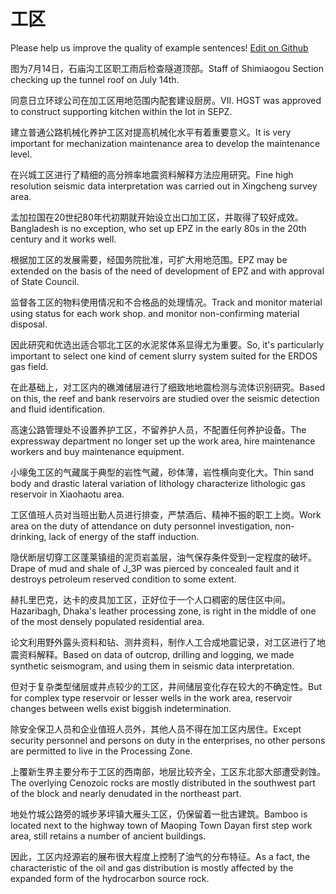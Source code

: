 # 工区

Please help us improve the quality of example sentences! [Edit on Github](https://github.com/jiyushe/jiyu-example-sentence-source/blob/main/chinese/gongqu.md)

<p><span class="chinese">图为7月14日，石庙沟工区职工雨后检查隧道顶部。</span><span class="english">Staff of Shimiaogou Section checking up the tunnel roof on July 14th.</span></p>

<p><span class="chinese">同意日立环球公司在加工区用地范围内配套建设厨房。</span><span class="english">VII. HGST was approved to construct supporting kitchen within the lot in SEPZ.</span></p>

<p><span class="chinese">建立普通公路机械化养护工区对提高机械化水平有着重要意义。</span><span class="english">It is very important for mechanization maintenance area to develop the maintenance level.</span></p>

<p><span class="chinese">在兴城工区进行了精细的高分辨率地震资料解释方法应用研究。</span><span class="english">Fine high resolution seismic data interpretation was carried out in Xingcheng survey area.</span></p>

<p><span class="chinese">孟加拉国在20世纪80年代初期就开始设立出口加工区，并取得了较好成效。</span><span class="english">Bangladesh is no exception, who set up EPZ in the early 80s in the 20th century and it works well.</span></p>

<p><span class="chinese">根据加工区的发展需要，经国务院批准，可扩大用地范围。</span><span class="english">EPZ may be extended on the basis of the need of development of EPZ and with approval of State Council.</span></p>

<p><span class="chinese">监督各工区的物料使用情况和不合格品的处理情况。</span><span class="english">Track and monitor material using status for each work shop. and monitor non-confirming material disposal.</span></p>

<p><span class="chinese">因此研究和优选出适合鄂北工区的水泥浆体系显得尤为重要。</span><span class="english">So, it's particularly important to select one kind of cement slurry system suited for the ERDOS gas field.</span></p>

<p><span class="chinese">在此基础上，对工区内的礁滩储层进行了细致地地震检测与流体识别研究。</span><span class="english">Based on this, the reef and bank reservoirs are studied over the seismic detection and fluid identification.</span></p>

<p><span class="chinese">高速公路管理处不设置养护工区，不留养护人员，不配置任何养护设备。</span><span class="english">The expressway department no longer set up the work area, hire maintenance workers and buy maintenance equipment.</span></p>

<p><span class="chinese">小壕兔工区的气藏属于典型的岩性气藏，砂体薄，岩性横向变化大。</span><span class="english">Thin sand body and drastic lateral variation of lithology characterize lithologic gas reservoir in Xiaohaotu area.</span></p>

<p><span class="chinese">工区值班人员对当班出勤人员进行排查，严禁酒后、精神不振的职工上岗。</span><span class="english">Work area on the duty of attendance on duty personnel investigation, non-drinking, lack of energy of the staff induction.</span></p>

<p><span class="chinese">隐伏断层切穿工区蓬莱镇组的泥页岩盖层，油气保存条件受到一定程度的破坏。</span><span class="english">Drape of mud and shale of J_3P was pierced by concealed fault and it destroys petroleum reserved condition to some extent.</span></p>

<p><span class="chinese">赫扎里巴克，达卡的皮具加工区，正好位于一个人口稠密的居住区中间。</span><span class="english">Hazaribagh, Dhaka's leather processing zone, is right in the middle of one of the most densely populated residential area.</span></p>

<p><span class="chinese">论文利用野外露头资料和钻、测井资料，制作人工合成地震记录，对工区进行了地震资料解释。</span><span class="english">Based on data of outcrop, drilling and logging, we made synthetic seismogram, and using them in seismic data interpretation.</span></p>

<p><span class="chinese">但对于复杂类型储层或井点较少的工区，井间储层变化存在较大的不确定性。</span><span class="english">But for complex type reservoir or lesser wells in the work area, reservoir changes between wells exist biggish indetermination.</span></p>

<p><span class="chinese">除安全保卫人员和企业值班人员外，其他人员不得在加工区内居住。</span><span class="english">Except security personnel and persons on duty in the enterprises, no other persons are permitted to live in the Processing Zone.</span></p>

<p><span class="chinese">上覆新生界主要分布于工区的西南部，地层比较齐全，工区东北部大部遭受剥蚀。</span><span class="english">The overlying Cenozoic rocks are mostly distributed in the southwest part of the block and nearly denudated in the northeast part.</span></p>

<p><span class="chinese">地处竹城公路旁的城步茅坪镇大雁头工区，仍保留着一批古建筑。</span><span class="english">Bamboo is located next to the highway town of Maoping Town Dayan first step work area, still retains a number of ancient buildings.</span></p>

<p><span class="chinese">因此，工区内烃源岩的展布很大程度上控制了油气的分布特征。</span><span class="english">As a fact, the characteristic of the oil and gas distribution is mostly affected by the expanded form of the hydrocarbon source rock.</span></p>

